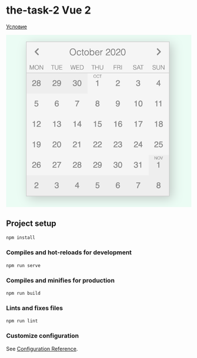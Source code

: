 # the-task-2 Vue 2

[Условие](https://github.com/kirillmurashov/the-task-2)

<img src='./preview.png'>

## Project setup
```
npm install
```

### Compiles and hot-reloads for development
```
npm run serve
```

### Compiles and minifies for production
```
npm run build
```

### Lints and fixes files
```
npm run lint
```

### Customize configuration
See [Configuration Reference](https://cli.vuejs.org/config/).
